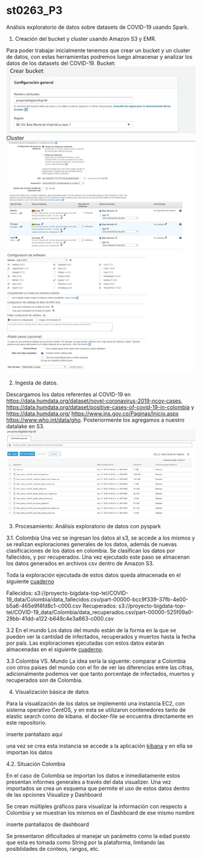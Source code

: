 # st0263_P3
Análisis exploratorio de datos sobre datasets de COVID-19 usando Spark.

  1. Creación del bucket y cluster usando Amazon S3 y EMR.

Para poder trabajar inicialmente tenemos que crear un bucket y un cluster de datos, con estas herramientas podremos luego almacenar y analizar los datos de los datasets del COVID-19.
Bucket:
![](images/creating_bucket.jpg)
Cluster
![](images/creating_cluster1.jpg)
![](images/creating_cluster2.jpg)


  2. Ingesta de datos.

Descargamos los datos referentes al COVID-19 en https://data.humdata.org/dataset/novel-coronavirus-2019-ncov-cases, https://data.humdata.org/dataset/positive-cases-of-covid-19-in-colombia y https://data.humdata.org/ https://www.ins.gov.co/Paginas/Inicio.aspx https://www.who.int/data/gho. Posteriormente los agregamos a nuestro datalake en S3.
![](images/data_intake.jpg)

  3. Procesamiento: Análisis exploratorio de datos con pyspark

  3.1. Colombia
    Una vez se ingresan los datos al s3, se accede a los mismos y se realizan exploraciones generales de los datos, además de nuevas clasificaciones de los datos en colombia. Se clasifican los datos por fallecidos, y por recuperados. Una vez ejecutado este paso se almacenan los datos generados en archivos csv dentro de Amazon S3.

   Toda la exploración ejecutada de estos datos queda almacenada en el siguiente [cuaderno](https://github.com/jricaur1/st0263_P3/blob/master/Colombia/Colombia.ipynb)

   Fallecidos:  s3://proyecto-bigdata-top-tel/COVID-19_data/Colombia/data_fallecidos.csv/part-00000-bcc9f339-37fb-4e00-b5a6-465e9f4fd8c1-c000.csv 
    Recuperados: s3://proyecto-bigdata-top-tel/COVID-19_data/Colombia/data_recuperados.csv/part-00000-525f09a0-29bb-41dd-a122-b648c4e3a663-c000.csv

  3.2 En el mundo
    Los datos del mundo están de la forma en la que se pueden ver la cantidad de infectados, recuperados y muertos hasta la fecha por país. Las exploraciones ejecutadas con estos datos estarán almacenadas en el siguiente [cuaderno](https://github.com/jricaur1/st0263_P3/blob/master/Nivel%20Mundial/Resto%20del%20mundo.ipynb).

  3.3 Colombia VS. Mundo
    La idea sería la siguente: comparar a Colombia con otros países del mundo con el fin de ver las diferencias entre las cifras, adicionalmente podemos ver que tanto porcentaje de infectados, muertos y recuperados son de Colombia.

  4. Visualización básica de datos

  Para la visualización de los datos se implementó una instancia EC2, con sistema operativo CentOS, y en esta se utilizaron contenedores tanto de elastic search como de kibana. el docker-file se encuentra directamente en este repositorio.

  inserte pantallazo aquí

  una vez se crea esta instancia se accede a la aplicación [kibana](http://ec2-3-88-24-197.compute-1.amazonaws.com:5601/) y en ella se importan los datos

  4.2. Situación Colombia

  En el caso de Colombia se importan los datos e inmediatamente estos presentan informes generales a través del data visualizer. Una vez importados se crea un esquema que permite el uso de estos datos dentro de las opciones Visualize y Dashboard

  Se crean múltiples gráficos para visualizar la información con respecto a Colombia y se muestran los mismos en el Dashboard de ese mismo nombre

  inserte pantallazos de dashboard

  Se presentaron dificultades al manejar un parámetro como la edad puesto que esta es tomada como String por la plataforma, limitando las posiblidades de conteos, rangos, etc.


